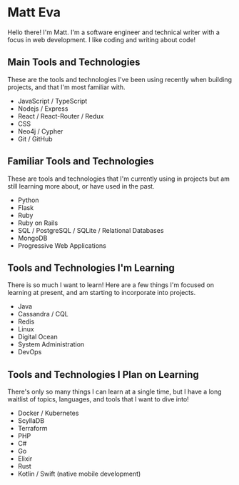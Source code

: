 # Matt Eva

Hello there! I'm Matt. I'm a software engineer and technical writer with a focus in web development. I like coding and writing about code!

## Main Tools and Technologies

These are the tools and technologies I've been using recently when building projects, and that I'm most familiar with.

- JavaScript / TypeScript
- Nodejs / Express
- React / React-Router / Redux
- CSS
- Neo4j / Cypher
- Git / GitHub

## Familiar Tools and Technologies

These are tools and technologies that I'm currently using in projects but am still learning more about, or have used in the past.

- Python
- Flask
- Ruby
- Ruby on Rails
- SQL / PostgreSQL / SQLite / Relational Databases
- MongoDB
- Progressive Web Applications

## Tools and Technologies I'm Learning

There is so much I want to learn! Here are a few things I'm focused on learning at present, and am starting to incorporate into projects.

- Java
- Cassandra / CQL
- Redis
- Linux
- Digital Ocean
- System Administration
- DevOps

## Tools and Technologies I Plan on Learning

There's only so many things I can learn at a single time, but I have a long waitlist of topics, languages, and tools that I want to dive into!

- Docker / Kubernetes
- ScyllaDB
- Terraform
- PHP
- C#
- Go
- Elixir
- Rust
- Kotlin / Swift (native mobile development)
